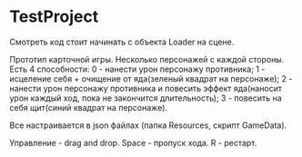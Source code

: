 # TestProject

Смотреть код стоит начинать с объекта Loader на сцене.

Прототип карточной игры.
Несколько персонажей с каждой стороны. Есть 4 способности:
0 - нанести урон персонажу противника;
1 - исцеление себя + очищение от яда(зеленый квадрат на персонаже);
2 - нанести урон персонажу противника и повесить эффект яда(наносит урон каждый ход, пока не закончится длительность);
3 - повесить на себя щит(синий квадрат на персонаже).

Все настраивается в json файлах (папка Resources, скрипт GameData).

Управление - drag and drop. Space - пропуск хода. R - рестарт.